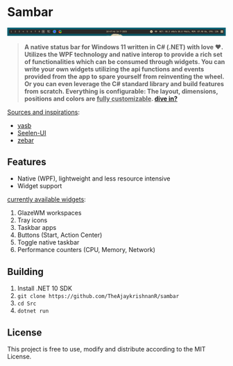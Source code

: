 # Sambar

![showcase_1](https://github.com/TheAjaykrishnanR/sambar/blob/master/Imgs/explorer_fi1Oz9MPqd.gif)

> **A native status bar for Windows 11 written in C# (.NET) with love ❤️. Utilizes the WPF technology and native interop to 
provide a rich set of functionalities which can be consumed through widgets. You can write your own widgets utilizing
the api functions and events provided from the app to spare yourself from reinventing the wheel. Or you can even leverage
the C# standard library and build features from scratch. Everything is configurable: The layout, dimensions,
positions and colors are <ins>fully customizable</ins>. [dive in?](https://www.google.com)**

<ins>Sources and inspirations</ins>:

 - [yasb](https://github.com/amnweb/yasb)
 - [Seelen-UI](https://github.com/eythaann/Seelen-UI)
 - [zebar](https://github.com/glzr-io/zebar)

## Features

 - Native (WPF), lightweight and less resource intensive
 - Widget support

 <ins>currently available widgets</ins>:

 1. GlazeWM workspaces
 2. Tray icons
 3. Taskbar apps
 4. Buttons (Start, Action Center)
 5. Toggle native taskbar
 6. Performance counters (CPU, Memory, Network)


## Building

 1. Install .NET 10 SDK
 2. `git clone https://github.com/TheAjaykrishnanR/sambar`
 3. `cd Src`
 4. `dotnet run`

## License

This project is free to use, modify and distribute according to the MIT License.

